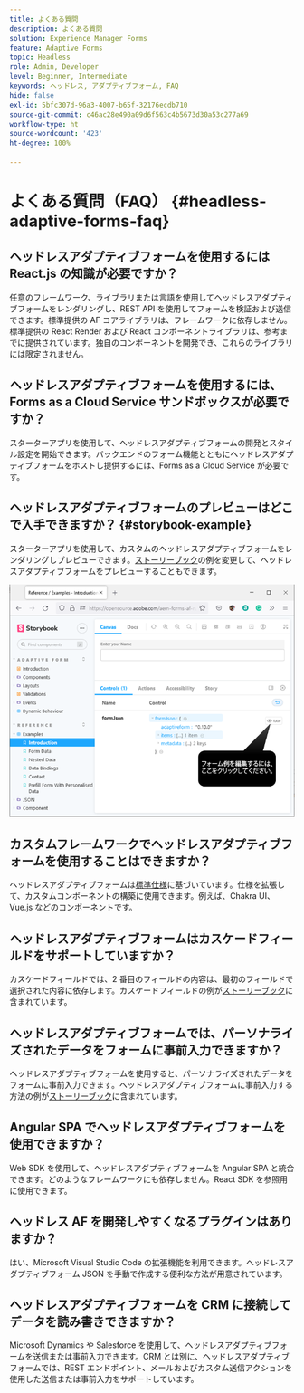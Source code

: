 ```yaml
---
title: よくある質問
description: よくある質問
solution: Experience Manager Forms
feature: Adaptive Forms
topic: Headless
role: Admin, Developer
level: Beginner, Intermediate
keywords: ヘッドレス, アダプティブフォーム, FAQ
hide: false
exl-id: 5bfc307d-96a3-4007-b65f-32176ecdb710
source-git-commit: c46ac28e490a09d6f563c4b5673d30a53c277a69
workflow-type: ht
source-wordcount: '423'
ht-degree: 100%

---
```


# よくある質問（FAQ） {#headless-adaptive-forms-faq}

## ヘッドレスアダプティブフォームを使用するには React.js の知識が必要ですか？

任意のフレームワーク、ライブラリまたは言語を使用してヘッドレスアダプティブフォームをレンダリングし、REST API を使用してフォームを検証および送信できます。標準提供の AF コアライブラリは、フレームワークに依存しません。標準提供の React Render および React コンポーネントライブラリは、参考までに提供されています。独自のコンポーネントを開発でき、これらのライブラリには限定されません。

<!-- 
## Did Adobe release a new AEM Archetype for Headless adaptive forms?

You can use Archetype 37 with flag `includeFormsheadless` or later flag to create an AEM project with Headless adaptive forms functionality. 

-->

## ヘッドレスアダプティブフォームを使用するには、Forms as a Cloud Service サンドボックスが必要ですか？

スターターアプリを使用して、ヘッドレスアダプティブフォームの開発とスタイル設定を開始できます。バックエンドのフォーム機能とともにヘッドレスアダプティブフォームをホストし提供するには、Forms as a Cloud Service が必要です。

<!-- ## Do I need an archetype project to develop Headless adaptive forms?

You can use the starter app to start developing and styling your Headless adaptive forms. Later on, you can use the 
archetype project to deploy the finished Headless adaptive forms and corresponding custom code, created using starter app, to Forms as a Cloud Service environment. The Forms as a Cloud Service environment helps you test and productionize the forms. -->

## ヘッドレスアダプティブフォームのプレビューはどこで入手できますか？ {#storybook-example}

スターターアプリを使用して、カスタムのヘッドレスアダプティブフォームをレンダリングしプレビューできます。[ストーリーブック](https://opensource.adobe.com/aem-forms-af-runtime/storybook/?path=/story/reference-examples--introduction)の例を変更して、ヘッドレスアダプティブフォームをプレビューすることもできます。

![](/help/assets/storybook-example.png)

## カスタムフレームワークでヘッドレスアダプティブフォームを使用することはできますか？

ヘッドレスアダプティブフォームは[標準仕様](/help/assets/headless-adaptive-forms-specification.pdf)に基づいています。仕様を拡張して、カスタムコンポーネントの構築に使用できます。例えば、Chakra UI、Vue.js などのコンポーネントです。

## ヘッドレスアダプティブフォームはカスケードフィールドをサポートしていますか？

カスケードフィールドでは、2 番目のフィールドの内容は、最初のフィールドで選択された内容に依存します。カスケードフィールドの例が[ストーリーブック](https://opensource.adobe.com/aem-forms-af-runtime/storybook/?path=/story/adaptive-form-dynamic-behaviour--options&amp;args=formJson.items[0].fieldType:drop-down;formJson.items[0].minimum:!undefined;formJson.items[0].maximum:!undefined;formJson.items[0].label.value:Choose+number+of+options;formJson.items[0].enum[0]:1;formJson.items[0].enum[1]:2;formJson.items[0].enum[2]:3;formJson.items[1].fieldType:drop-down)に含まれています。

## ヘッドレスアダプティブフォームでは、パーソナライズされたデータをフォームに事前入力できますか？

ヘッドレスアダプティブフォームを使用すると、パーソナライズされたデータをフォームに事前入力できます。ヘッドレスアダプティブフォームに事前入力する方法の例が[ストーリーブック](https://opensource.adobe.com/aem-forms-af-runtime/storybook/?path=/story/reference-examples--prefill-form-with-personalised-data)に含まれています。

<!-- >
## Can I use existing Adaptive Forms editor to create a Headless adaptive form?

At this moment, you use the Adaptive Form Editor to specify the JSON structure and set submit action for the forms. Support for drag-and-drop components, applying rules using editor, and more editor-related options would be available later in the beta phase. Keep a watch on release notes.  -->

## Angular SPA でヘッドレスアダプティブフォームを使用できますか？

Web SDK を使用して、ヘッドレスアダプティブフォームを Angular SPA と統合できます。どのようなフレームワークにも依存しません。React SDK を参照用に使用できます。

<!-- ## Should the `-r prerelease` switch be used every time to start the AEM SDK instance or only for the first time?

During the limited release program, use the `-r prerelease` switch every time you start the AEM SDK instance. 

## What is AEM Forms add-on (.far file) and how to install it?

Adobe Experience Manager Forms as a Cloud Service feature archive provides tools to create Headless adaptive forms on the local development environment. To install the feature archive, see [Setup development environment](setup-development-environment.md).

<!-- 
## Where do one get the license.properties file from?

You do not require a license.properties file to run AEM Cloud Service SDK. 

-->

## ヘッドレス AF を開発しやすくなるプラグインはありますか？

はい、Microsoft Visual Studio Code の拡張機能を利用できます。ヘッドレスアダプティブフォーム JSON を手動で作成する便利な方法が用意されています。

## ヘッドレスアダプティブフォームを CRM に接続してデータを読み書きできますか？

Microsoft Dynamics や Salesforce を使用して、ヘッドレスアダプティブフォームを送信または事前入力できます。CRM とは別に、ヘッドレスアダプティブフォームでは、REST エンドポイント、メールおよびカスタム送信アクションを使用した送信または事前入力をサポートしています。
